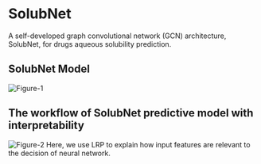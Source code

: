 # SolubNet
A self-developed graph convolutional network (GCN) architecture, SolubNet, for drugs aqueous solubility prediction.

## SolubNet Model
![Figure-1](https://user-images.githubusercontent.com/52032167/201565688-1d80a1a6-dc4d-480a-8028-5f18f24dd742.png)

## The workflow of SolubNet predictive model with interpretability
![Figure-2](https://user-images.githubusercontent.com/52032167/201566019-c5dd300a-3207-4681-9c77-982c52c3b784.png)
Here, we use LRP to explain how input features are relevant to the decision of neural network.
